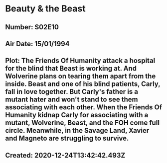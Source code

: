 # Beauty & the Beast
## Number: S02E10
## Air Date: 15/01/1994
## Plot: The Friends Of Humanity attack a hospital for the blind that Beast is working at. And Wolverine plans on tearing them apart from the inside. Beast and one of his blind patients, Carly, fall in love together. But Carly's father is a mutant hater and won't stand to see them associating with each other. When the Friends Of Humanity kidnap Carly for associating with a mutant, Wolverine, Beast, and the FOH come full circle. Meanwhile, in the Savage Land, Xavier and Magneto are struggling to survive.
## Created: 2020-12-24T13:42:42.493Z